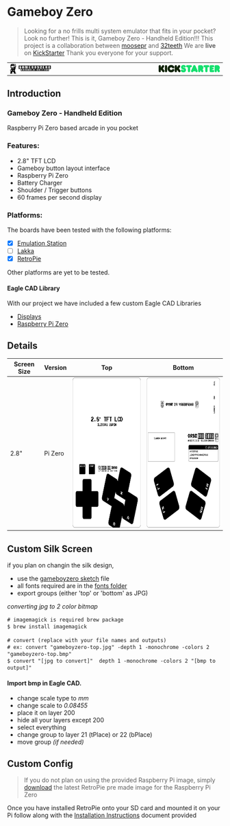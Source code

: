 # Gameboy Zero

> Looking for a no frills multi system emulator that fits in your pocket? Look no further! This is it, Gameboy Zero - Handheld Edition!!!
> This project is a collaboration between  [moosepr](https://github.com/moosepr/) and  [32teeth](https://github.com/32teeth)
> We are **live** on [KickStarter](https://www.kickstarter.com/projects/sparky/gameboy-zero-handheld-edition)
> Thank you everyone for your support.


|                                          |                                          |
| ---------------------------------------- | ---------------------------------------- |
| <img src="images/gameboyzero-logo.jpg" width="50%" align="left"> | <img src="images/kickstarter-logo.png" width="50%" align="right"> |

## Introduction

### Gameboy Zero - Handheld Edition
Raspberry Pi Zero based arcade in you pocket

### Features:
* 2.8" TFT LCD
* Gameboy button layout interface
* Raspberry Pi Zero
* Battery Charger
* Shoulder / Trigger buttons
* 60 frames per second display

### Platforms:
The boards have been tested with the following platforms:

- [x] [Emulation Station](http://www.emulationstation.org/)
- [ ] [Lakka](http://www.lakka.tv/)
- [x] [RetroPie](https://retropie.org.uk/)

Other platforms are yet to be tested.



#### Eagle CAD Library

With our project we have included a few custom Eagle CAD Libraries

* [Displays](/library/GameboyZeroHandheldDisplays.lbr)
* [Raspberry Pi Zero](/library/RPI-Zero.lbr)


## Details

| Screen Size | Version | Top                                      | Bottom                                   |
| ----------- | ------- | ---------------------------------------- | ---------------------------------------- |
| 2.8"        | Pi Zero | <img src="silks/gameboyzero-top.bmp" height="350"> | <img src="silks/gameboyzero-bottom.bmp" height="350"> |

## Custom Silk Screen
if you plan on changin the silk design,
* use the [gameboyzero sketch](design/gameboyzero) file
* all fonts required are in the  [fonts folder](fonts/)
* export groups (either 'top' or 'bottom' as JPG)

*converting jpg to 2 color bitmap*
```shell
# imagemagick is required brew package
$ brew install imagemagick

# convert (replace with your file names and outputs)
# ex: convert "gameboyzero-top.jpg" -depth 1 -monochrome -colors 2 "gameboyzero-top.bmp"
$ convert "[jpg to convert]"  depth 1 -monochrome -colors 2 "[bmp to output]"
```

#### Import bmp in Eagle CAD.
* change scale type to *mm*
* change scale to *0.08455*
* place it on layer 200
* hide all your layers except 200
* select everything
* change group to layer 21 (tPlace) or 22 (bPlace)
* move group *(if needed)*

## Custom Config
> If you do not plan on using the provided Raspberry Pi image, simply [download](https://retropie.org.uk/download/) the latest RetroPie pre made image for the Raspberry Pi Zero

Once you have installed RetroPie onto your SD card and mounted it on your Pi follow along with the [Installation Instructions](INSTALL.md) document provided
